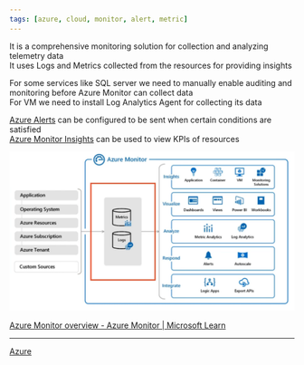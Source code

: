 ```yaml
---
tags: [azure, cloud, monitor, alert, metric]
---
```


It is a comprehensive monitoring solution for collection and analyzing telemetry data  
It uses Logs and Metrics collected from the resources for providing insights  

For some services like SQL server we need to manually enable auditing and monitoring before Azure Monitor can collect data  
For VM we need to install Log Analytics Agent for collecting its data

[Azure Alerts](Azure%20Alerts.md) can be configured to be sent when certain conditions are satisfied  
<u>Azure Monitor Insights</u> can be used to view KPIs of resources  

![Azure Monitor|580](../../images/azure-monitor.png)

[Azure Monitor overview - Azure Monitor | Microsoft Learn](https://learn.microsoft.com/en-us/azure/azure-monitor/overview)

---

[Azure](../../Azure.md)
